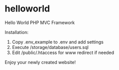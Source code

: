 # helloworld
Hello World PHP MVC Framework

Installation:
1. Copy .env_example to .env and add settings
2. Execute /storage/database/users.sql
3. Edit /public/.htaccess for www redirect if needed

Enjoy your newly created website!
